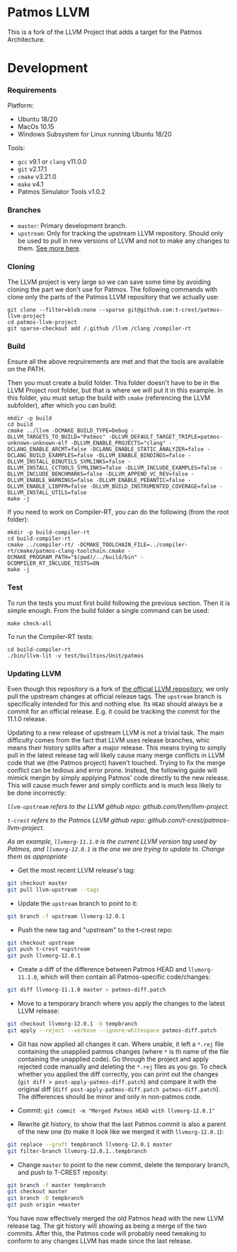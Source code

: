 Patmos LLVM
================

This is a fork of the LLVM Project that adds a target for the Patmos Architecture.

# Development

### Requirements

Platform:

- Ubuntu 18/20
- MacOs 10.15
- Windows Subsystem for Linux running Ubuntu 18/20

Tools:

- `gcc` v9.1 or `clang` v11.0.0
- `git` v2.17.1
- `cmake` v3.21.0
- `make` v4.1
- Patmos Simulator Tools v1.0.2

### Branches

- `master`: Primary development branch.
- `upstream`: Only for tracking the upstream LLVM repository. Should only be used to pull in new versions of LLVM and not to make any changes to them. [See more here](#anch-updating-llvm).

### Cloning

The LLVM project is very large so we can save some time by avoiding cloning the part we don't use for Patmos.
The following commands with clone only the parts of the Patmos LLVM repository that we actually use:

```
git clone --filter=blob:none --sparse git@github.com:t-crest/patmos-llvm-project
cd patmos-llvm-project
git sparse-checkout add /.github /llvm /clang /compiler-rt
```

### Build

Ensure all the above reqruirements are met and that the tools are available on the PATH.

Then you must create a build folder.
This folder doesn't have to be in the LLVM Project root folder, but that is where we will put it in this example.
In this folder, you must setup the build with `cmake` (referencing the LLVM subfolder), after which you can build:

```
mkdir -p build
cd build
cmake ../llvm -DCMAKE_BUILD_TYPE=Debug -DLLVM_TARGETS_TO_BUILD="Patmos" -DLLVM_DEFAULT_TARGET_TRIPLE=patmos-unknown-unknown-elf -DLLVM_ENABLE_PROJECTS="clang" -DCLANG_ENABLE_ARCMT=false -DCLANG_ENABLE_STATIC_ANALYZER=false -DCLANG_BUILD_EXAMPLES=false -DLLVM_ENABLE_BINDINGS=false -DLLVM_INSTALL_BINUTILS_SYMLINKS=false -DLLVM_INSTALL_CCTOOLS_SYMLINKS=false -DLLVM_INCLUDE_EXAMPLES=false -DLLVM_INCLUDE_BENCHMARKS=false -DLLVM_APPEND_VC_REV=false -DLLVM_ENABLE_WARNINGS=false -DLLVM_ENABLE_PEDANTIC=false -DLLVM_ENABLE_LIBPFM=false -DLLVM_BUILD_INSTRUMENTED_COVERAGE=false -DLLVM_INSTALL_UTILS=false
make -j
```

If you need to work on Compiler-RT, you can do the following (from the root folder):

```
mkdir -p build-compiler-rt
cd build-compiler-rt
cmake ../compiler-rt/ -DCMAKE_TOOLCHAIN_FILE=../compiler-rt/cmake/patmos-clang-toolchain.cmake -DCMAKE_PROGRAM_PATH="$(pwd)/../build/bin" -DCOMPILER_RT_INCLUDE_TESTS=ON
make -j
```

### Test

To run the tests you must first build following the previous section.
Then it is simple enough. From the build folder a single command can be used:

```
make check-all
```

To run the Compiler-RT tests:
```
cd build-compiler-rt
./bin/llvm-lit -v test/builtins/Unit/patmos
```

### <a name="anch-updating-llvm"></a>Updating LLVM

Even though this repository is a fork of [the official LLVM repository](https://github.com/llvm/llvm-project), 
we only pull the upstream changes at official release tags.
The `upstream` branch is specifically intended for this and nothing else.
Its `HEAD` should always be a commit for an official release.
E.g. it could be tracking the commit for the 11.1.0 release.

Updating to a new release of upstream LLVM is not a trivial task.
The main difficulty comes from the fact that LLVM uses release branches, whic means their history splits after a major release. 
This means trying to simply pull in the latest release tag will likely cause many merge conflicts in LLVM code that we (the Patmos project) haven't touched.
Trying to fix the merge conflict can be tedious and error prone.
Instead, the following guide will mimick mergin by simply applying Patmos' code directly to the new release.
This will cause much fewer and simply conflicts and is much less likely to be done incorrectly:

_`llvm-upstream` refers to the LLVM github repo: github.com/llvm/llvm-project._

_`t-crest` refers to the Patmos LLVM github repo: github.com/t-crest/patmos-llvm-project._

_As an example, `llvmorg-11.1.0` is the current LLVM version tag used by Patmos, and `llvmorg-12.0.1` is the one we are trying to update to. Change them as appropriate_

* Get the most recent LLVM release's tag: 
```sh
git checkout master
git pull llvm-upstream --tags
```

* Update the `upstream` branch to point to it: 
```sh
git branch -f upstream llvmorg-12.0.1
```

* Push the new tag and "upstream" to the t-crest repo:
```sh
git checkout upstream
git push t-crest +upstream
git push llvmorg-12.0.1
```

* Create a diff of the difference between Patmos HEAD and `llvmorg-11.1.0`, which will then contain all Patmos-specific code/changes:
```sh
git diff llvmorg-11.1.0 master > patmos-diff.patch
```

* Move to a temporary branch where you apply the changes to the latest LLVM release:
```sh
git checkout llvmorg-12.0.1 -b tempbranch
git apply --reject --verbose --ignore-whitespace patmos-diff.patch
```

* Git has now applied all changes it can. Where unable, it left a `*.rej` file containing the unapplied patmos changes (where `*` is th name of the file containing the unapplied code).
Go through the project and apply rejected code manually and deleting the `*.rej` files as you go.
To check whether you applied the diff correctly, you can print out the changes (`git diff > post-apply-patmos-diff.patch`) and compare it with the original diff (`diff post-apply-patmos-diff.patch patmos-diff.patch`). 
The differences should be minor and only in non-patmos code.

* Commit: `git commit -m "Merged Patmos HEAD with llvmorg-12.0.1"`

* Rewrite git history, to show that the last Patmos commit is also a parent of the new one (to make it look like we merged it with `llvmorg-12.0.1`):
```sh
git replace --graft tempbranch llvmorg-12.0.1 master
git filter-branch llvmorg-12.0.1..tempbranch
```

* Change `master` to point to the new commit, delete the temporary branch, and push to T-CREST reposity:
```sh
git branch -f master tempbranch
git checkout master
git branch -D tempbranch
git push origin +master
```

You have now effectively merged the old Patmos head with the new LLVM release tag.
The git history will showing as being a merge of the two commits.
After this, the Patmos code will probably need tweaking to conform to any changes LLVM has made since the last release.
